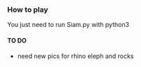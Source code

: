 ### How to play ###
You just need to run Siam.py with python3


#### TO DO ####

- need new pics for rhino eleph and rocks
